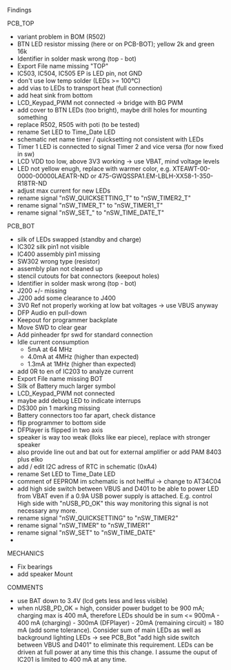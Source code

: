Findings

PCB_TOP
- variant problem in BOM (R502)
- BTN LED resistor missing (here or on PCB-BOT); yellow 2k and green 16k
- Identifier in solder mask wrong (top - bot)
- Export File name missing "TOP"
- IC503, IC504, IC505 EP is LED pin, not GND
- don't use low temp solder (LEDs >= 100°C)
- add vias to LEDs to transport heat (full connection)
- add heat sink from bottom
- LCD_Keypad_PWM not connected -> bridge with BG PWM
- add cover to BTN LEDs (too bright), maybe drill holes for mounting something
- replace R502, R505 with poti (to be tested)
- rename Set LED to Time_Date LED 
- schematic net name timer / quicksetting not consistent with LEDs
- Timer 1 LED is connected to signal Timer 2 and vice versa (for now fixed in sw)
- LCD VDD too low, above 3V3 working -> use VBAT, mind voltage levels
- LED not yellow enugh, replace with warmer color, e.g. XTEAWT-00-0000-00000LAEATR-ND or 475-GWQSSPA1.EM-LBLH-XX58-1-350-R18TR-ND
- adjust max current for new LEDs
- rename signal "nSW_QUICKSETTING_T" to "nSW_TIMER2_T"
- rename signal "nSW_TIMER_T" to "nSW_TIMER1_T"
- rename signal "nSW_SET_" to "nSW_TIME_DATE_T"

PCB_BOT
- silk of LEDs swapped (standby and charge)
- IC302 silk pin1 not visible
- IC400 assembly pin1 missing
- SW302 wrong type (resistor)
- assembly plan not cleaned up
- stencil cutouts for bat connectors (keepout holes)
- Identifier in solder mask wrong (top - bot)
- J200 +/- missing
- J200 add some clearance to J400
- 3V0 Ref not properly working at low bat voltages -> use VBUS anyway
- DFP Audio en pull-down
- Keepout for programmer backplate
- Move SWD to clear gear
- Add pinheader fpr swd for standard connection
- Idle current consumption
  - 5mA at 64 MHz
  - 4.0mA at 4MHz (higher than expected)
  - 1.3mA at 1MHz (higher than expected)
- add 0R to en of IC203 to analyze current
- Export File name missing BOT
- Silk of Battery much larger symbol
- LCD_Keypad_PWM not connected
- maybe add debug LED to indicate interrups
- DS300 pin 1 marking missing
- Battery connectors too far apart, check distance
- flip programmer to bottom side
- DFPlayer is flipped in two axis
- speaker is way too weak (lloks like ear piece), replace with stronger speaker
- also provide line out and bat out for external amplifier or add PAM 8403 plus elko
- add / edit I2C adress of RTC in schematic (0xA4)
- rename Set LED to Time_Date LED 
- comment of EEPROM im schematic is not helfful -> change to AT34C04
- add high side switch between VBUS and D401 to be able to power LED from VBAT even if a 0.9A USB power supply is attached. E.g. control High side with  "nUSB_PD_OK" this way monitoring this signal is not necessary any more.
- rename signal "nSW_QUICKSETTING" to "nSW_TIMER2"
- rename signal "nSW_TIMER" to "nSW_TIMER1"
- rename signal "nSW_SET" to "nSW_TIME_DATE"
- 
MECHANICS
- Fix bearings
- add speaker Mount

COMMENTS
- use BAT down to 3.4V (lcd gets less and less visible)
- when nUSB_PD_OK = high, consider power budget to be 900 mA; charging max is 400 mA, therefore LEDs should be in sum <= 900mA - 400 mA (charging) - 300mA (DFPlayer) - 20mA (remaining circuit) = 180 mA (add some tolerance). Consider sum of main LEDs as well as background lighting LEDs -> see PCB_Bot "add high side switch between VBUS and D401" to eliminate this requirement. LEDs can be driven at full power at any time this this change. I assume the ouput of IC201 is limited to 400 mA at any time.

